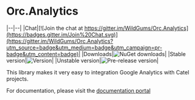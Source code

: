 # Orc.Analytics

|--|--|
|Chat|[![Join the chat at https://gitter.im/WildGums/Orc.Analytics](https://badges.gitter.im/Join%20Chat.svg)](https://gitter.im/WildGums/Orc.Analytics?utm_source=badge&utm_medium=badge&utm_campaign=pr-badge&utm_content=badge)|
|Downloads|![NuGet downloads](https://img.shields.io/nuget/dt/orc.analytics.svg)|
|Stable version|![Version](https://img.shields.io/nuget/v/orc.analytics.svg)|
|Unstable version|![Pre-release version](https://img.shields.io/nuget/vpre/orc.analytics.svg)|

This library makes it very easy to integration Google Analytics with Catel projects.

For documentation, please visit the [documentation portal](http://opensource.wildgums.com)